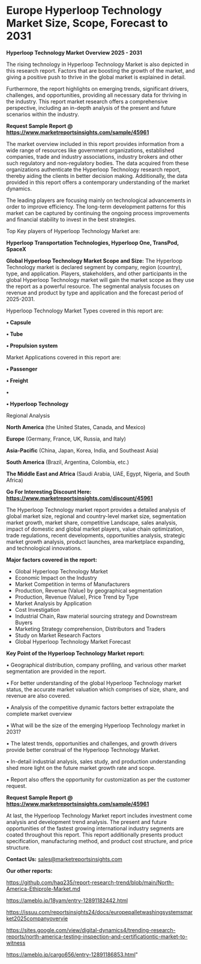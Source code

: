 # Europe Hyperloop Technology Market Size, Scope, Forecast to 2031

<Strong> Hyperloop Technology Market Overview 2025 - 2031</strong>

The rising technology in Hyperloop Technology Market is also depicted in this research report. Factors that are boosting the growth of the market, and giving a positive push to thrive in the global market is explained in detail.

Furthermore, the report highlights on emerging trends, significant drivers, challenges, and opportunities, providing all necessary data for thriving in the industry. This report market research offers a comprehensive perspective, including an in-depth analysis of the present and future scenarios within the industry.

<strong>Request Sample Report @ <a href=https://www.marketreportsinsights.com/sample/45961>https://www.marketreportsinsights.com/sample/45961</a></strong>

The market overview included in this report provides information from a wide range of resources like government organizations, established companies, trade and industry associations, industry brokers and other such regulatory and non-regulatory bodies. The data acquired from these organizations authenticate the Hyperloop Technology research report, thereby aiding the clients in better decision making. Additionally, the data provided in this report offers a contemporary understanding of the market dynamics.

The leading players are focusing mainly on technological advancements in order to improve efficiency. The long-term development patterns for this market can be captured by continuing the ongoing process improvements and financial stability to invest in the best strategies.

Top Key players of Hyperloop Technology Market are:

<strong>Hyperloop Transportation Technologies, Hyperloop One, TransPod, SpaceX</strong>

<strong><b>Global Hyperloop Technology Market Scope and Size:</b></strong>
The Hyperloop Technology market is declared segment by company, region (country), type, and application. Players, stakeholders, and other participants in the global Hyperloop Technology market will gain the market scope as they use the report as a powerful resource. The segmental analysis focuses on revenue and product by type and application and the forecast period of 2025-2031.

Hyperloop Technology Market Types covered in this report are:

<strong>•  Capsule

•  Tube

•  Propulsion system</strong>

Market Applications covered in this report are:

<strong>•  Passenger

•  Freight

•  

•  Hyperloop Technology</strong> 

Regional Analysis

<strong>North America</strong> (the United States, Canada, and Mexico)

<strong>Europe</strong> (Germany, France, UK, Russia, and Italy)

<strong>Asia-Pacific</strong> (China, Japan, Korea, India, and Southeast Asia)

<strong>South America</strong> (Brazil, Argentina, Colombia, etc.)

<strong>The Middle East and Africa</strong> (Saudi Arabia, UAE, Egypt, Nigeria, and South Africa)

<strong>Go For Interesting Discount Here: <a href=https://www.marketreportsinsights.com/discount/45961>https://www.marketreportsinsights.com/discount/45961</a></strong>

The Hyperloop Technology market report provides a detailed analysis of global market size, regional and country-level market size, segmentation market growth, market share, competitive Landscape, sales analysis, impact of domestic and global market players, value chain optimization, trade regulations, recent developments, opportunities analysis, strategic market growth analysis, product launches, area marketplace expanding, and technological innovations.

<strong><b>Major factors covered in the report:</b></strong>
<ul>
  <li>Global Hyperloop Technology Market </li>
  <li>Economic Impact on the Industry</li>
  <li>Market Competition in terms of Manufacturers</li>
  <li>Production, Revenue (Value) by geographical segmentation</li>
  <li>Production, Revenue (Value), Price Trend by Type</li>
  <li>Market Analysis by Application</li>
  <li>Cost Investigation</li>
  <li>Industrial Chain, Raw material sourcing strategy and Downstream Buyers</li>
  <li>Marketing Strategy comprehension, Distributors and Traders</li>
  <li>Study on Market Research Factors</li>
  <li>Global Hyperloop Technology Market Forecast</li>
</ul>

<strong><b>Key Point of the Hyperloop Technology Market report:</b></strong>

• Geographical distribution, company profiling, and various other market segmentation are provided in the report.

• For better understanding of the global Hyperloop Technology market status, the accurate market valuation which comprises of size, share, and revenue are also covered.

• Analysis of the competitive dynamic factors better extrapolate the complete market overview

• What will be the size of the emerging Hyperloop Technology market in 2031?

• The latest trends, opportunities and challenges, and growth drivers provide better construal of the Hyperloop Technology Market.

• In-detail industrial analysis, sales study, and production understanding shed more light on the future market growth rate and scope.

• Report also offers the opportunity for customization as per the customer request.

<strong>Request Sample Report @ <a href=https://www.marketreportsinsights.com/sample/45961>https://www.marketreportsinsights.com/sample/45961</a></strong>

At last, the Hyperloop Technology Market report includes investment come analysis and development trend analysis. The present and future opportunities of the fastest growing international industry segments are coated throughout this report. This report additionally presents product specification, manufacturing method, and product cost structure, and price structure.

<strong>Contact Us:</strong>
sales@marketreportsinsights.com

<strong>Our other reports:</strong>

<a href=https://github.com/haq235/report-research-trend/blob/main/North-America-Ethiprole-Market.md>https://github.com/haq235/report-research-trend/blob/main/North-America-Ethiprole-Market.md</a>

<a href=https://ameblo.jp/18yam/entry-12891182442.html>https://ameblo.jp/18yam/entry-12891182442.html</a>

<a href=https://issuu.com/reportsinsights24/docs/europepalletwashingsystemsmarket2025companyovervie>https://issuu.com/reportsinsights24/docs/europepalletwashingsystemsmarket2025companyovervie</a>

<a href=https://sites.google.com/view/digital-dynamics4/trending-research-reports/north-america-testing-inspection-and-certificationtic-market-to-witness>https://sites.google.com/view/digital-dynamics4/trending-research-reports/north-america-testing-inspection-and-certificationtic-market-to-witness</a>

<a href=https://ameblo.jp/cargo656/entry-12891186853.html>https://ameblo.jp/cargo656/entry-12891186853.html</a>"
